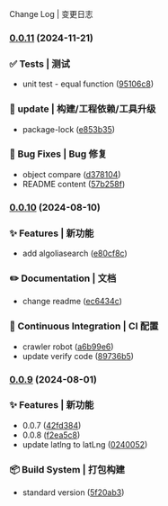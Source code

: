 Change Log | 变更日志
### [0.0.11](https://github.com/GrayFrost/sveaflet/compare/v0.0.10...v0.0.11) (2024-11-21)


### ✅ Tests | 测试

* unit test - equal function ([95106c8](https://github.com/GrayFrost/sveaflet/commit/95106c8bfd5eaa047677fabf483e170b4d1cbe53))


### 🚀 update | 构建/工程依赖/工具升级

* package-lock ([e853b35](https://github.com/GrayFrost/sveaflet/commit/e853b35e9286cc0c63a901b0c3a0f5ec76d1100e))


### 🐛 Bug Fixes | Bug 修复

* object compare ([d378104](https://github.com/GrayFrost/sveaflet/commit/d378104a076d0ae51ce284891a09f17c83dfab93))
* README  content ([57b258f](https://github.com/GrayFrost/sveaflet/commit/57b258f895a0d13548cf33e90e3bf591d39d1172))

### [0.0.10](https://github.com/GrayFrost/sveaflet/compare/v0.0.9...v0.0.10) (2024-08-10)


### ✨ Features | 新功能

* add algoliasearch ([e80cf8c](https://github.com/GrayFrost/sveaflet/commit/e80cf8cac17c0528ed280c7ce6004bc0345dc87f))


### ✏️ Documentation | 文档

* change readme ([ec6434c](https://github.com/GrayFrost/sveaflet/commit/ec6434ccdf32d39d70e8a6451535497f04a1e7c2))


### 👷 Continuous Integration | CI 配置

* crawler robot ([a6b99e6](https://github.com/GrayFrost/sveaflet/commit/a6b99e6f1b475ed8d1f3837abf3d507c874b720e))
* update verify code ([89736b5](https://github.com/GrayFrost/sveaflet/commit/89736b58ae88d7242747458884eaa022db1c597b))

### [0.0.9](https://github.com/GrayFrost/sveaflet/compare/v0.0.6...v0.0.9) (2024-08-01)


### ✨ Features | 新功能

* 0.0.7 ([42fd384](https://github.com/GrayFrost/sveaflet/commit/42fd384f39e2e437c7f3c8ab76288f9c44bf8bf8))
* 0.0.8 ([f2ea5c8](https://github.com/GrayFrost/sveaflet/commit/f2ea5c8601e2ff707c3e90509da3cbb8ff2a4788))
* update latlng to latLng ([0240052](https://github.com/GrayFrost/sveaflet/commit/0240052fbe134d13b0870976b733a4cea73ba185))


### 📦 Build System | 打包构建

* standard version ([5f20ab3](https://github.com/GrayFrost/sveaflet/commit/5f20ab3d784be9e4560145923a9be6ead1716b27))
